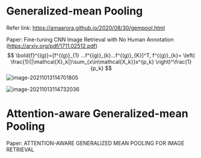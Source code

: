 # Generalized-mean Pooling

Refer link: https://amaarora.github.io/2020/08/30/gempool.html

Paper: Fine-tuning CNN Image Retrieval with No Human Annotation (https://arxiv.org/pdf/1711.02512.pdf)
$$
\bold{f}^{(g)}=[f^{(g)}_{1} ...f^{(g)}_{k}...f^{(g)}_{K}]^T, f^{(g)}_{k}=	\left( \frac{1}{|\mathcal{X}_k|}\sum_{x\in\mathcal{X_k}}x^{p_k} \right)^\frac{1}{p_k}
$$
![image-20211013114701805](https://chqwer2.github.io/img/Typora/image-20211013114701805.png)

![image-20211013114732036](https://chqwer2.github.io/img/Typora/image-20211013114732036.png)



# Attention-aware Generalized-mean Pooling

Paper: ATTENTION-AWARE GENERALIZED MEAN POOLING FOR IMAGE RETRIEVAL

